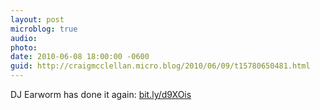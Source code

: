 ```yaml
---
layout: post
microblog: true
audio: 
photo: 
date: 2010-06-08 18:00:00 -0600
guid: http://craigmcclellan.micro.blog/2010/06/09/t15780650481.html
---
```

DJ Earworm has done it again: [bit.ly/d9XOis](http://bit.ly/d9XOis)
